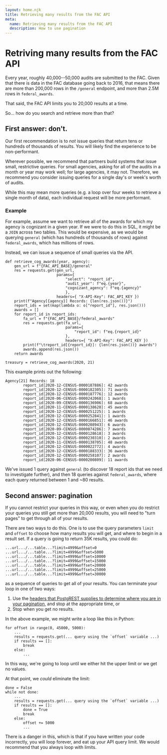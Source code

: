 ```yaml
---
layout: home.njk
title: Retrieving many results from the FAC API
meta:
  name: Retrieving many results from the FAC API
  description: How to use pagination
---
```


# Retriving many results from the FAC API

Every year, roughly 40,000--50,000 audits are submitted to the FAC. Given that there is data in the FAC database going back to 2016, that means there are more than 200,000 rows in the `/general` endpoint, and more than 2.5M rows in `federal_awards`.

That said, the FAC API limits you to 20,000 results at a time. 

So... how do you search and retrieve more than that?

## First answer: don't.

Our first recommendation is to *not* issue queries that return tens or hundreds of thousands of results. You will likely find the experience to be non-performant.

Wherever possible, we recommend that partners build systems that issue small, restrictive queries. For small agencies, asking for all of the audits in a month or year may work well; for large agencies, it may not. Therefore, we recommend you consider issuing queries for a single day's or week's worth of audits. 

While this may mean more queries (e.g. a loop over four weeks to retrieve a single month of data), each individual request will be more performant.

### Example

For example, assume we want to retrieve all of the awards for which my agency is cognizant in a given year. If we were to do this in SQL, it might be a `JOIN` across two tables. This would be expensive, as we would be querying `general` (which has hundreds of thousands of rows) against `federal_awards`, which has millions of rows.

Instead, we can issue a sequence of small queries via the API.

```
def retrieve_cog_awards(year, agency):
    gen_url = f"{FAC_API_BASE}/general"
    res = requests.get(gen_url, 
                       params={
                           "select": "report_id",
                           "audit_year": f"eq.{year}",
                           "cognizant_agency": f"eq.{agency}"
                           },
                       headers={ "X-API-Key": FAC_API_KEY })
    print(f"Agency[{agency}] Records: {len(res.json())}")
    report_ids = set(map(lambda o: o["report_id"], res.json()))
    awards = []
    for report_id in report_ids:
        fa_url = f"{FAC_API_BASE}/federal_awards"
        res = requests.get(fa_url,
                           params={
                               "report_id": f"eq.{report_id}"
                           },
                           headers={ "X-API-Key": FAC_API_KEY })
        print(f"\treport_id[{report_id}]: {len(res.json())} awards")
        awards.append(res.json())
    return awards

treasury = retrieve_cog_awards(2020, 21)
```

This example prints out the following:

```
Agency[21] Records: 18
        report_id[2020-12-CENSUS-0000187886]: 42 awards
        report_id[2020-12-CENSUS-0000182305]: 71 awards
        report_id[2020-12-CENSUS-0000187776]: 12 awards
        report_id[2020-06-CENSUS-0000242068]: 1 awards
        report_id[2020-09-CENSUS-0000136906]: 68 awards
        report_id[2020-11-CENSUS-0000138628]: 45 awards
        report_id[2020-12-CENSUS-0000251225]: 1 awards
        report_id[2020-12-CENSUS-0000252841]: 1 awards
        report_id[2020-12-CENSUS-0000166851]: 46 awards
        report_id[2020-12-CENSUS-0000208943]: 6 awards
        report_id[2020-09-CENSUS-0000074286]: 7 awards
        report_id[2020-12-CENSUS-0000128618]: 3 awards
        report_id[2020-12-CENSUS-0000230310]: 2 awards
        report_id[2020-11-CENSUS-0000138705]: 48 awards
        report_id[2020-12-CENSUS-0000022772]: 4 awards
        report_id[2020-12-CENSUS-0000188333]: 36 awards
        report_id[2020-12-CENSUS-0000258107]: 2 awards
        report_id[2020-06-CENSUS-0000200809]: 11 awards
```

We've issued 1 query against `general` (to discover 18 report ids that we need to investigate further), and then 18 queries against `federal_awards`, where each query returned between 1 and ~80 results.

## Second answer: pagination

If you cannot restrict your queries in this way, or even when you do restrict your queries you still get more than 20,000 results, you will need to "turn pages" to get through all of your results. 

There are two ways to do this. One is to use the query parameters `limit` and `offset` to choose how many results you will get, and where to begin in a result set. If a query is going to return 35K results, you could do:

```
...url.../...table...?limit=4999&offset=0
...url.../...table...?limit=4999&offset=5000
...url.../...table...?limit=4999&offset=10000
...url.../...table...?limit=4999&offset=15000
...url.../...table...?limit=4999&offset=20000
...url.../...table...?limit=4999&offset=25000
...url.../...table...?limit=4999&offset=30000
```

as a sequence of queries to get all of your results. You can terminate your loop in one of two ways:

1. Use the [headers that PostgREST supplies to determine where you are in your pagination](https://postgrest.org/en/stable/references/api/pagination_count.html), and stop at the appropriate time, or 
2. Stop when you get no results.

In the above example, we might write a loop like this in Python:

```
for offset in range(0, 45000, 5000):
    ...
    results = requests.get(... query using the `offset` variable ...)
    if results == []:
        break
    else:
        ...
```

In this way, we're going to loop until we either hit the upper limit or we get no values.

At that point, we *could* eliminate the limit:

```
done = False
while not done:
    ...
    results = requests.get(... query using the `offset` variable ...)
    if results == []:
        done = True
        break
    else:
        offset += 5000
        ...
```

There is a danger in this, which is that if you have written your code incorrectly, you will loop forever, and eat up your API query limit. We would recommend that you always loop with limits.
